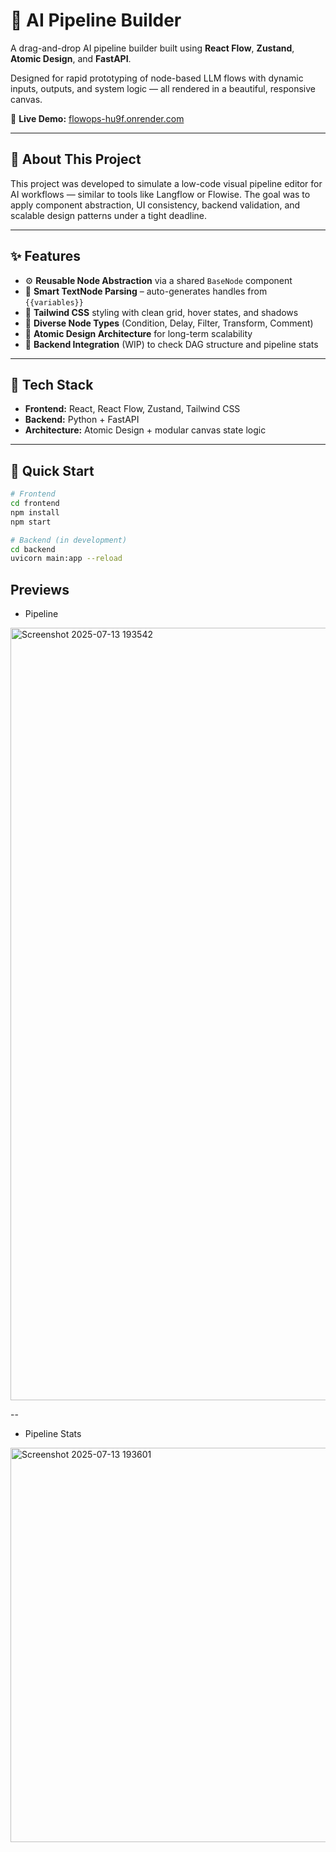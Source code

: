 # 🧠 AI Pipeline Builder

A drag-and-drop AI pipeline builder built using **React Flow**, **Zustand**, **Atomic Design**, and **FastAPI**.

Designed for rapid prototyping of node-based LLM flows with dynamic inputs, outputs, and system logic — all rendered in a beautiful, responsive canvas.

🔗 **Live Demo:** [flowops-hu9f.onrender.com](https://flowops-hu9f.onrender.com/)

---

## 🧩 About This Project

This project was developed to simulate a low-code visual pipeline editor for AI workflows — similar to tools like Langflow or Flowise. The goal was to apply component abstraction, UI consistency, backend validation, and scalable design patterns under a tight deadline.

---

## ✨ Features

- ⚙️ **Reusable Node Abstraction** via a shared `BaseNode` component
- 🧠 **Smart TextNode Parsing** – auto-generates handles from `{{variables}}`
- 🎨 **Tailwind CSS** styling with clean grid, hover states, and shadows
- 🔁 **Diverse Node Types** (Condition, Delay, Filter, Transform, Comment)
- 🧱 **Atomic Design Architecture** for long-term scalability
- 🔄 **Backend Integration** (WIP) to check DAG structure and pipeline stats

---

## 📁 Tech Stack

- **Frontend:** React, React Flow, Zustand, Tailwind CSS
- **Backend:** Python + FastAPI
- **Architecture:** Atomic Design + modular canvas state logic

---

## 🚀 Quick Start

```bash
# Frontend
cd frontend
npm install
npm start

# Backend (in development)
cd backend
uvicorn main:app --reload
```


## Previews

- Pipeline
<img width="2559" height="1236" alt="Screenshot 2025-07-13 193542" src="https://github.com/user-attachments/assets/d1ca116f-d613-4aba-b621-523882fadf15" />

--

- Pipeline Stats
<img width="585" height="631" alt="Screenshot 2025-07-13 193601" src="https://github.com/user-attachments/assets/a4666f64-8839-4f22-b206-ea543f82e913" />
